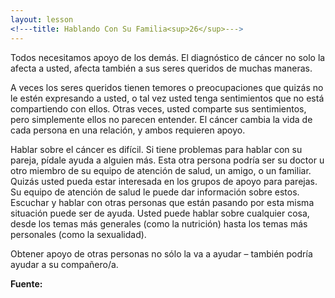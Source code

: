 ```yaml
---
layout: lesson
<!---title: Hablando Con Su Familia<sup>26</sup>--->
---
```


Todos necesitamos apoyo de los demás. El diagnóstico de cáncer no solo la afecta a usted, afecta también a sus seres queridos de muchas maneras.

A veces los seres queridos tienen temores o preocupaciones que quizás no le estén expresando a usted, o tal vez usted tenga sentimientos que no está compartiendo con ellos. Otras veces, usted comparte sus sentimientos, pero simplemente ellos no parecen entender. El cáncer cambia la vida de cada persona en una relación, y ambos requieren apoyo.

Hablar sobre el cáncer es difícil. Si tiene problemas para hablar con su pareja, pídale ayuda a alguien más. Esta otra persona podría ser su doctor u otro miembro de su equipo de atención de salud, un amigo, o un familiar. Quizás usted pueda estar interesada en los grupos de apoyo para parejas. Su equipo de atención de salud le puede dar información sobre estos. Escuchar y hablar con otras personas que están pasando por esta misma situación puede ser de ayuda. Usted puede hablar sobre cualquier cosa, desde los temas más generales (como la nutrición) hasta los temas más personales (como la sexualidad).
	
Obtener apoyo de otras personas no sólo la va a ayudar – también podría ayudar a su compañero/a.

**Fuente:**


